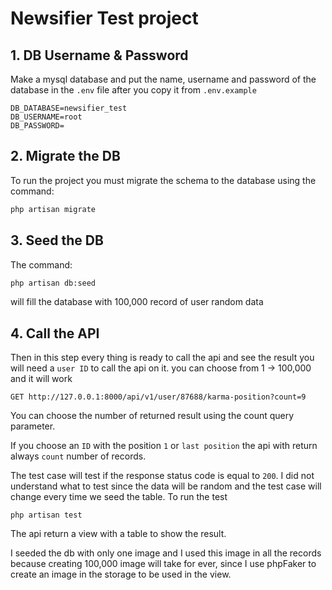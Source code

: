 # Newsifier Test project

## 1. DB Username & Password

Make a mysql database and put the name, username and password of the database in the `.env` file after you copy it from `.env.example`

```
DB_DATABASE=newsifier_test
DB_USERNAME=root
DB_PASSWORD=
```

## 2. Migrate the DB

To run the project you must migrate the schema to the database using the command:

```Bash
php artisan migrate
```

## 3. Seed the DB

The command:

```Bash
php artisan db:seed
```

will fill the database with 100,000 record of user random data

## 4. Call the API

Then in this step every thing is ready to call the api and see the result you will need a `user ID` to call the api on it. you can choose from 1 -> 100,000 and it will work

```http
GET http://127.0.0.1:8000/api/v1/user/87688/karma-position?count=9
```

You can choose the number of returned result using the count query parameter.

If you choose an `ID` with the position `1` or `last position` the api with return always `count` number of records.

The test case will test if the response status code is equal to `200`.
I did not understand what to test since the data will be random and the test case will change every time we seed the table.
To run the test

```
php artisan test
```

The api return a view with a table to show the result.

I seeded the db with only one image and I used this image in all the records because creating 100,000 image will take for ever, since I use phpFaker to create an image in the storage to be used in the view.
